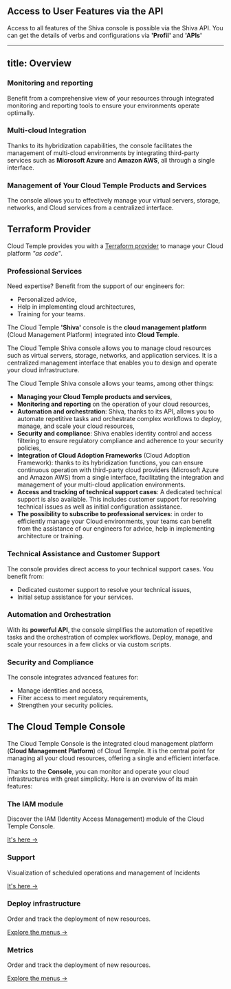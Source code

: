## Access to User Features via the API

Access to all features of the Shiva console is possible via the Shiva API.
You can get the details of verbs and configurations via **'Profil'** and **'APIs'**

---
title: Overview
---

### Monitoring and reporting

Benefit from a comprehensive view of your resources through integrated monitoring and reporting tools to ensure your environments operate optimally.

### Multi-cloud Integration

Thanks to its hybridization capabilities, the console facilitates the management of multi-cloud environments by integrating third-party services such as **Microsoft Azure** and **Amazon AWS**, all through a single interface.

### Management of Your Cloud Temple Products and Services

The console allows you to effectively manage your virtual servers, storage, networks, and Cloud services from a centralized interface.

## Terraform Provider

Cloud Temple provides you with a [Terraform provider](https://registry.terraform.io/providers/Cloud-Temple/cloudtemple/latest) to manage your Cloud platform *"as code"*.

### Professional Services

Need expertise? Benefit from the support of our engineers for:

- Personalized advice,
- Help in implementing cloud architectures,
- Training for your teams.

The Cloud Temple **'Shiva'** console is the **cloud management platform** (Cloud Management Platform) integrated into **Cloud Temple**.

The Cloud Temple Shiva console allows you to manage cloud resources such as virtual servers, storage, networks, and application services. It is a centralized management interface that enables you to design and operate your cloud infrastructure.

The Cloud Temple Shiva console allows your teams, among other things:

- **Managing your Cloud Temple products and services**,
- **Monitoring and reporting** on the operation of your cloud resources,
- **Automation and orchestration**: Shiva, thanks to its API, allows you to automate repetitive tasks and orchestrate complex workflows to deploy, manage, and scale your cloud resources,
- **Security and compliance**: Shiva enables identity control and access filtering to ensure regulatory compliance and adherence to your security policies,
- **Integration of Cloud Adoption Frameworks** (Cloud Adoption Framework): thanks to its hybridization functions, you can ensure continuous operation with third-party cloud providers (Microsoft Azure and Amazon AWS) from a single interface, facilitating the integration and management of your multi-cloud application environments.
- **Access and tracking of technical support cases**: A dedicated technical support is also available. This includes customer support for resolving technical issues as well as initial configuration assistance.
- **The possibility to subscribe to professional services**: in order to efficiently manage your Cloud environments, your teams can benefit from the assistance of our engineers for advice, help in implementing architecture or training.

### Technical Assistance and Customer Support

The console provides direct access to your technical support cases. You benefit from:

- Dedicated customer support to resolve your technical issues,
- Initial setup assistance for your services.

### Automation and Orchestration

With its **powerful API**, the console simplifies the automation of repetitive tasks and the orchestration of complex workflows. Deploy, manage, and scale your resources in a few clicks or via custom scripts.

### Security and Compliance

The console integrates advanced features for:

- Manage identities and access,
- Filter access to meet regulatory requirements,
- Strengthen your security policies.

## The Cloud Temple Console

The Cloud Temple Console is the integrated cloud management platform (**Cloud Management Platform**) of Cloud Temple. It is the central point for managing all your cloud resources, offering a single and efficient interface.

Thanks to the **Console**, you can monitor and operate your cloud infrastructures with great simplicity. Here is an overview of its main features:

<div class="card-grid">
  <div class="card">
    <h3>The IAM module</h3>
    <p>Discover the IAM (Identity Access Management) module of the Cloud Temple Console.</p>
    <a href="console/iam" class="card-link">It's here &rarr;</a>
  </div>

  <div class="card">
    <h3>Support</h3>
    <p>Visualization of scheduled operations and management of Incidents</p>
    <a href="console/status" class="card-link">It's here &rarr;</a>
  </div>

  <div class="card">
    <h3>Deploy infrastructure</h3>
    <p>Order and track the deployment of new resources.</p>
    <a href="console/orders" class="card-link">Explore the menus &rarr;</a>
  </div>

  <div class="card">
    <h3>Metrics</h3>
    <p>Order and track the deployment of new resources.</p>
    <a href="console/metrics/concepts" class="card-link">Explore the menus &rarr;</a>
  </div>
</div>